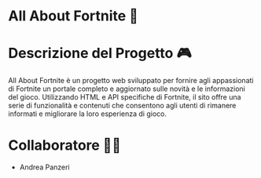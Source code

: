 # All About Fortnite 👾

# Descrizione del Progetto 🎮
All About Fortnite è un progetto web sviluppato per fornire agli appassionati di Fortnite un portale completo e aggiornato sulle novità e le informazioni del gioco. Utilizzando HTML e API specifiche di Fortnite, il sito offre una serie di funzionalità e contenuti che consentono agli utenti di rimanere informati e migliorare la loro esperienza di gioco.

# Collaboratore 💪🏻
 - Andrea Panzeri
